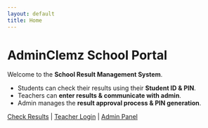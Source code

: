 ```yaml
---
layout: default
title: Home
---
```


# **AdminClemz School Portal**

Welcome to the **School Result Management System**.  
- Students can check their results using their **Student ID & PIN**.  
- Teachers can **enter results & communicate with admin**.  
- Admin manages the **result approval process & PIN generation**.  

[Check Results](results.md) | [Teacher Login](teachers.md) | [Admin Panel](admin.md)